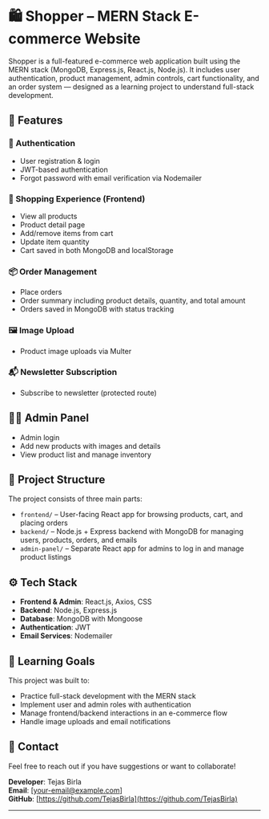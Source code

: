 # 🛍️ Shopper – MERN Stack E-commerce Website

Shopper is a full-featured e-commerce web application built using the MERN stack (MongoDB, Express.js, React.js, Node.js). It includes user authentication, product management, admin controls, cart functionality, and an order system — designed as a learning project to understand full-stack development.

## 🚀 Features

### 🔐 Authentication
- User registration & login
- JWT-based authentication
- Forgot password with email verification via Nodemailer

### 🛒 Shopping Experience (Frontend)
- View all products
- Product detail page
- Add/remove items from cart
- Update item quantity
- Cart saved in both MongoDB and localStorage

### 📦 Order Management
- Place orders
- Order summary including product details, quantity, and total amount
- Orders saved in MongoDB with status tracking

### 🖼️ Image Upload
- Product image uploads via Multer

### 📬 Newsletter Subscription
- Subscribe to newsletter (protected route)

## 🧑‍💼 Admin Panel
- Admin login
- Add new products with images and details
- View product list and manage inventory

## 📁 Project Structure

The project consists of three main parts:

- `frontend/` – User-facing React app for browsing products, cart, and placing orders  
- `backend/` – Node.js + Express backend with MongoDB for managing users, products, orders, and emails  
- `admin-panel/` – Separate React app for admins to log in and manage product listings  

## ⚙️ Tech Stack

- **Frontend & Admin**: React.js, Axios, CSS
- **Backend**: Node.js, Express.js
- **Database**: MongoDB with Mongoose
- **Authentication**: JWT
- **Email Services**: Nodemailer

## 🧠 Learning Goals

This project was built to:
- Practice full-stack development with the MERN stack
- Implement user and admin roles with authentication
- Manage frontend/backend interactions in an e-commerce flow
- Handle image uploads and email notifications

## 📩 Contact

Feel free to reach out if you have suggestions or want to collaborate!

**Developer**: Tejas Birla  
**Email**: [your-email@example.com]  
**GitHub**: [https://github.com/TejasBirla](https://github.com/TejasBirla)

---
